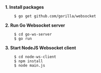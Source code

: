 **1. Install packages**<br />
```
    $ go get github.com/gorilla/websocket
```

**2. Run Go Websocket server**<br />
```
    $ cd go-ws-server
    $ go run 
```

**3. Start NodeJS Websocket client**<br />
```
    $ cd node-ws-client
    $ npm install
    $ node main.js        
```    